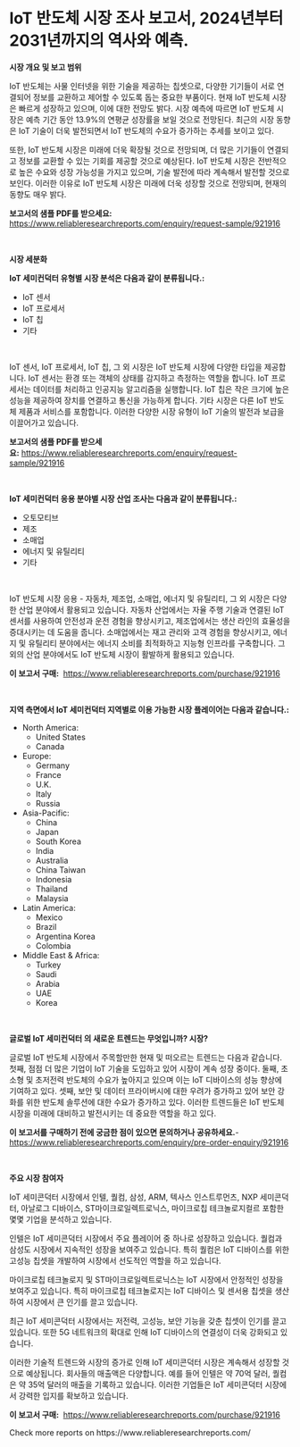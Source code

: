 <p><h1>IoT 반도체 시장 조사 보고서, 2024년부터 2031년까지의 역사와 예측.</h1></p><p><strong>시장 개요 및 보고 범위</strong></p>
<p><p>IoT 반도체는 사물 인터넷을 위한 기술을 제공하는 칩셋으로, 다양한 기기들이 서로 연결되어 정보를 교환하고 제어할 수 있도록 돕는 중요한 부품이다. 현재 IoT 반도체 시장은 빠르게 성장하고 있으며, 이에 대한 전망도 밝다. 시장 예측에 따르면 IoT 반도체 시장은 예측 기간 동안 13.9%의 연평균 성장률을 보일 것으로 전망된다. 최근의 시장 동향은 IoT 기술이 더욱 발전되면서 IoT 반도체의 수요가 증가하는 추세를 보이고 있다.</p><p>또한, IoT 반도체 시장은 미래에 더욱 확장될 것으로 전망되며, 더 많은 기기들이 연결되고 정보를 교환할 수 있는 기회를 제공할 것으로 예상된다. IoT 반도체 시장은 전반적으로 높은 수요와 성장 가능성을 가지고 있으며, 기술 발전에 따라 계속해서 발전할 것으로 보인다. 이러한 이유로 IoT 반도체 시장은 미래에 더욱 성장할 것으로 전망되며, 현재의 동향도 매우 밝다.</p></p>
<p><strong>보고서의 샘플 PDF를 받으세요:</strong> <a href="https://www.reliableresearchreports.com/enquiry/request-sample/921916">https://www.reliableresearchreports.com/enquiry/request-sample/921916</a></p>
<p>&nbsp;</p>
<p><strong>시장 세분화</strong></p>
<p><strong>IoT 세미컨덕터 유형별 시장 분석은 다음과 같이 분류됩니다.:</strong></p>
<p><ul><li>IoT 센서</li><li>IoT 프로세서</li><li>IoT 칩</li><li>기타</li></ul></p>
<p>&nbsp;</p>
<p><p>IoT 센서, IoT 프로세서, IoT 칩, 그 외 시장은 IoT 반도체 시장에 다양한 타입을 제공합니다. IoT 센서는 환경 또는 객체의 상태를 감지하고 측정하는 역할을 합니다. IoT 프로세서는 데이터를 처리하고 인공지능 알고리즘을 실행합니다. IoT 칩은 작은 크기에 높은 성능을 제공하여 장치를 연결하고 통신을 가능하게 합니다. 기타 시장은 다른 IoT 반도체 제품과 서비스를 포함합니다. 이러한 다양한 시장 유형이 IoT 기술의 발전과 보급을 이끌어가고 있습니다.</p></p>
<p><strong>보고서의 샘플 PDF를 받으세요:</strong>&nbsp;<a href="https://www.reliableresearchreports.com/enquiry/request-sample/921916">https://www.reliableresearchreports.com/enquiry/request-sample/921916</a></p>
<p>&nbsp;</p>
<p><strong> IoT 세미컨덕터 응용 분야별 시장 산업 조사는 다음과 같이 분류됩니다.:</strong></p>
<p><ul><li>오토모티브</li><li>제조</li><li>소매업</li><li>에너지 및 유틸리티</li><li>기타</li></ul></p>
<p>&nbsp;</p>
<p><p>IoT 반도체 시장 응용 - 자동차, 제조업, 소매업, 에너지 및 유틸리티, 그 외 시장은 다양한 산업 분야에서 활용되고 있습니다. 자동차 산업에서는 자율 주행 기술과 연결된 IoT 센서를 사용하여 안전성과 운전 경험을 향상시키고, 제조업에서는 생산 라인의 효율성을 증대시키는 데 도움을 줍니다. 소매업에서는 재고 관리와 고객 경험을 향상시키고, 에너지 및 유틸리티 분야에서는 에너지 소비를 최적화하고 지능형 인프라를 구축합니다. 그 외의 산업 분야에서도 IoT 반도체 시장이 활발하게 활용되고 있습니다.</p></p>
<p><strong>이 보고서 구매:</strong>&nbsp; <a href="https://www.reliableresearchreports.com/purchase/921916">https://www.reliableresearchreports.com/purchase/921916</a></p>
<p>&nbsp;</p>
<p><strong>지역 측면에서 IoT 세미컨덕터 지역별로 이용 가능한 시장 플레이어는 다음과 같습니다.:</strong></p>
<p><ul>
    <li>
        North America:
        <ul>
            <li>United States</li>
            <li>Canada</li>
        </ul>
    </li>
    <li>
        Europe:
        <ul>
            <li>Germany</li>
            <li>France</li>
            <li>U.K.</li>
            <li>Italy</li>
            <li>Russia</li>
        </ul>
    </li>
    <li>
        Asia-Pacific:
        <ul>
            <li>China</li>
            <li>Japan</li>
            <li>South Korea</li>
            <li>India</li>
            <li>Australia</li>
            <li>China Taiwan</li>
            <li>Indonesia</li>
            <li>Thailand</li>
            <li>Malaysia</li>
        </ul>
    </li>
    <li>
        Latin America:
        <ul>
            <li>Mexico</li>
            <li>Brazil</li>
            <li>Argentina Korea</li>
            <li>Colombia</li>
        </ul>
    </li>
    <li>
        Middle East & Africa:
        <ul>
            <li>Turkey</li>
            <li>Saudi</li>
            <li>Arabia</li>
            <li>UAE</li>
            <li>Korea</li>
        </ul>
    </li>
    </ul></p>
<p>&nbsp;</p>
<p><strong>글로벌 IoT 세미컨덕터 의 새로운 트렌드는 무엇입니까? 시장?</strong></p>
<p><p>글로벌 IoT 반도체 시장에서 주목할만한 현재 및 떠오르는 트렌드는 다음과 같습니다. 첫째, 점점 더 많은 기업이 IoT 기술을 도입하고 있어 시장이 계속 성장 중이다. 둘째, 초소형 및 초저전력 반도체의 수요가 높아지고 있으며 이는 IoT 디바이스의 성능 향상에 기여하고 있다. 셋째, 보안 및 데이터 프라이버시에 대한 우려가 증가하고 있어 보안 강화를 위한 반도체 솔루션에 대한 수요가 증가하고 있다. 이러한 트렌드들은 IoT 반도체 시장을 미래에 대비하고 발전시키는 데 중요한 역할을 하고 있다.</p></p>
<p><strong>이 보고서를 구매하기 전에 궁금한 점이 있으면 문의하거나 공유하세요.</strong>- <a href="https://www.reliableresearchreports.com/enquiry/pre-order-enquiry/921916">https://www.reliableresearchreports.com/enquiry/pre-order-enquiry/921916</a></p>
<p>&nbsp;</p>
<p><strong>주요 시장 참여자</strong></p>
<p><p>IoT 세미콘덕터 시장에서 인텔, 퀄컴, 삼성, ARM, 텍사스 인스트루먼츠, NXP 세미콘덕터, 아날로그 디바이스, ST마이크로일렉트로닉스, 마이크로칩 테크놀로지컬르 포함한 몇몇 기업을 분석하고 있습니다.</p><p>인텔은 IoT 세미콘덕터 시장에서 주요 플레이어 중 하나로 성장하고 있습니다. 퀄컴과 삼성도 시장에서 지속적인 성장을 보여주고 있습니다. 특히 퀄컴은 IoT 디바이스를 위한 고성능 칩셋을 개발하여 시장에서 선도적인 역할을 하고 있습니다.</p><p>마이크로칩 테크놀로지 및 ST마이크로일렉트로닉스는 IoT 시장에서 안정적인 성장을 보여주고 있습니다. 특히 마이크로칩 테크놀로지는 IoT 디바이스 및 센서용 칩셋을 생산하여 시장에서 큰 인기를 끌고 있습니다.</p><p>최근 IoT 세미콘덕터 시장에서는 저전력, 고성능, 보안 기능을 갖춘 칩셋이 인기를 끌고 있습니다. 또한 5G 네트워크의 확대로 인해 IoT 디바이스의 연결성이 더욱 강화되고 있습니다.</p><p>이러한 기술적 트렌드와 시장의 증가로 인해 IoT 세미콘덕터 시장은 계속해서 성장할 것으로 예상됩니다. 회사들의 매출액은 다양합니다. 예를 들어 인텔은 약 70억 달러, 퀄컴은 약 35억 달러의 매출을 기록하고 있습니다. 이러한 기업들은 IoT 세미콘덕터 시장에서 강력한 입지를 확보하고 있습니다.</p></p>
<p><strong>이 보고서 구매:</strong>&nbsp;&nbsp;<a href="https://www.reliableresearchreports.com/purchase/921916">https://www.reliableresearchreports.com/purchase/921916</a></p>
<p>Check more reports on https://www.reliableresearchreports.com/</p>
